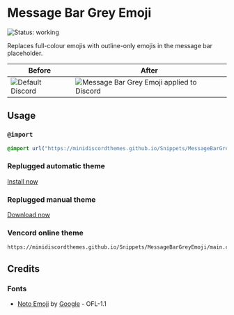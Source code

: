 [default]: https://minidiscordthemes.github.io/Snippets/MessageBarGreyEmoji/default.avif
[preview]: https://minidiscordthemes.github.io/Snippets/MessageBarGreyEmoji/preview.avif

# Message Bar Grey Emoji
![Status: working](https://img.shields.io/badge/status-working-green?style=flat-square)

Replaces full-colour emojis with outline-only emojis in the message bar placeholder.

| Before                      | After                                                 |
| --------------------------- | ----------------------------------------------------- |
| ![Default Discord][default] | ![Message Bar Grey Emoji applied to Discord][preview] |

## Usage
### `@import`
```css
@import url("https://minidiscordthemes.github.io/Snippets/MessageBarGreyEmoji/main.css");
```
### Replugged automatic theme
[Install now](https://replugged.dev/install?identifier=net.saltssaumure.MessageBarGreyEmoji)
### Replugged manual theme
[Download now](https://github.com/MiniDiscordThemes/Snippets/releases/latest/download/net.saltssaumure.MessageBarGreyEmoji.asar)
### Vencord online theme
```
https://minidiscordthemes.github.io/Snippets/MessageBarGreyEmoji/main.css
```

## Credits
### Fonts
- [Noto Emoji](https://github.com/google/fonts/tree/main/ofl/notoemoji) by [Google](https://github.com/google) - OFL-1.1